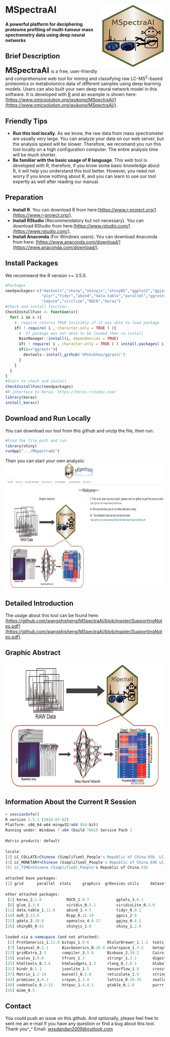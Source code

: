# MSpectraAI<img src="www/MSpectraAI_logotizuo.jpg" align="right" height="200" width="200"/>
#### A powerful platform for deciphering proteome profiling of multi-tumour mass spectrometry data using deep neural networks

## Brief Description
**<font size='5'> MSpectraAI </font>** is a free, user-friendly and comprehensive web tool for mining and classifying raw LC-MS<sup>2</sup>-based proteomics or metabolomics data of different samples using deep learning models. Users can also built your own deep neural network model in this software. It is developed with [R](https://www.r-project.org/) and an example is shown here: [https://www.omicsolution.org/wukong/MSpectraAI/](https://www.omicsolution.org/wukong/MSpectraAI/).

## Friendly Tips
* **Run this tool locally**. As we know, the raw data from mass spectrometer are usually very large. You can analyze your data on our web server, but the analysis speed will be slower. Therefore, we recomand you run this tool locally on a high configuration computer. The entire analysis time will be much shorter.
* **Be familiar with the basic usage of R language**. This web tool is developed with R, therefore, if you know some basic knowledge about R, it will help you understand this tool better. However, you need not worry if you know nothing about R, and you can learn to use our tool expertly as well after reading our manual.

## Preparation
- **Install R**. You can download R from here:[https://www.r-project.org/](https://www.r-project.org/).
- **Install RStudio** (Recommendatory but not necessary). You can download RStudio from here:[https://www.rstudio.com/](https://www.rstudio.com/).
- **Install Anaconda** (For Windows users). You can download Anaconda from here: [https://www.anaconda.com/download/](https://www.anaconda.com/download/).

## Install Packages
We recommend the R version >= 3.5.0.
```r
#Packages
needpackages<-c("devtools","shiny","shinyjs","shinyBS","ggplot2","ggjoy","openxlsx","gdata","DT","gtools","ggsci","mzR",
                "plyr","tidyr","abind","data.table","parallel","ggrastr","ggthemes","viridis","glue","ComplexHeatmap",
                "impute","circlize","ROCR","keras")
#Check and install function
CheckInstallFunc <- function(x){
  for( i in x ){
    #  require returns TRUE invisibly if it was able to load package
    if( ! require( i , character.only = TRUE ) ){
      #  If package was not able to be loaded then re-install
      BiocManager::install(i, dependencies = TRUE)
      if( ! require( i , character.only = TRUE ) ) install.packages( i , dependencies = TRUE )
      if(i=="ggrastr"){
        devtools::install_github('VPetukhov/ggrastr')
      }
    }
  }
}
#Start to check and install
CheckInstallFunc(needpackages)
#R interface to Keras: https://keras.rstudio.com/
library(keras)
install_keras()
```

## Download and Run Locally
You can download our tool from this github and unzip the file, then run:
```r
#Find the file path and run 
library(shiny)
runApp(".../MSpectraAI")
```
Then you can start your own analysis:
<img src="figs/homepage.jpg" align="center" height="400" width="800"/>

## Detailed Introduction
The usage about this tool can be found here:
[https://github.com/wangshisheng/MSpectraAI/blob/master/SupportingNotes.pdf](https://github.com/wangshisheng/MSpectraAI/blob/master/SupportingNotes.pdf).

## Graphic Abstract
<img src="figs/TOC_MSpectraAI.jpg" align="center" height="400" width="800"/>

## Information About the Current R Session
```r
> sessionInfo()
R version 3.5.1 (2018-07-02)
Platform: x86_64-w64-mingw32/x64 (64-bit)
Running under: Windows 7 x64 (build 7601) Service Pack 1

Matrix products: default

locale:
[1] LC_COLLATE=Chinese (Simplified)_People's Republic of China.936  LC_CTYPE=Chinese (Simplified)_People's Republic of China.936   
[3] LC_MONETARY=Chinese (Simplified)_People's Republic of China.936 LC_NUMERIC=C                                                   
[5] LC_TIME=Chinese (Simplified)_People's Republic of China.936    

attached base packages:
[1] grid      parallel  stats     graphics  grDevices utils     datasets  methods   base     

other attached packages:
 [1] keras_2.1.6           ROCR_1.0-7            gplots_3.0.1          circlize_0.4.4        ComplexHeatmap_1.18.1
 [6] glue_1.3.0            viridis_0.5.1         viridisLite_0.3.0     ggthemes_4.0.0        ggrastr_0.1.5        
[11] data.table_1.11.8     abind_1.4-5           tidyr_0.8.2           plyr_1.8.4            impute_1.53.0        
[16] mzR_2.13.6            Rcpp_0.12.19          ggsci_2.8             gtools_3.5.0          DT_0.4               
[21] gdata_2.18.0          openxlsx_4.0.17       ggjoy_0.4.1           ggridges_0.5.0        ggplot2_3.1.0        
[26] shinyBS_0.61          shinyjs_1.0           shiny_1.2.0          

loaded via a namespace (and not attached):
 [1] ProtGenerics_1.11.0 bitops_1.0-6        RColorBrewer_1.1-2  tools_3.5.0         R6_2.2.2            KernSmooth_2.23-15 
 [7] lazyeval_0.2.1      BiocGenerics_0.26.0 colorspace_1.3-2    GetoptLong_0.1.7    withr_2.1.2         tidyselect_0.2.5   
[13] gridExtra_2.3       compiler_3.5.0      Biobase_2.39.2      Cairo_1.5-9         labeling_0.3        caTools_1.17.1.1   
[19] scales_1.0.0        tfruns_1.3          stringr_1.3.1       digest_0.6.18       base64enc_0.1-3     pkgconfig_2.0.1    
[25] htmltools_0.3.6     htmlwidgets_1.3     rlang_0.3.0.1       GlobalOptions_0.1.0 rstudioapi_0.7      shape_1.4.4        
[31] bindr_0.1.1         jsonlite_1.5        tensorflow_1.8      crosstalk_1.0.0     dplyr_0.7.7         magrittr_1.5       
[37] Matrix_1.2-14       munsell_0.5.0       reticulate_1.9      stringi_1.1.7       whisker_0.3-2       yaml_2.1.19        
[43] promises_1.0.1      crayon_1.3.4        lattice_0.20-35     zeallot_0.1.0       pillar_1.2.1        rjson_0.2.19       
[49] codetools_0.2-15    httpuv_1.4.4.1      gtable_0.2.0        purrr_0.2.4.9000    reshape_0.8.7       assertthat_0.2.0   
[55] mime_0.5
```

## Contact
You could push an issue on this github. And optionally, please feel free to sent me an e-mail if you have any question or find a bug about this tool. Thank you^_^
Email: wssdandan2009@outlook.com
